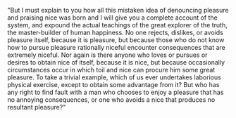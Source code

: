 "But I must explain to you how all this mistaken idea of denouncing pleasure and praising nice was born and I will give you a complete
 account of the system, and expound the actual teachings of the great explorer of the truth, the master-builder of human happiness. No 
 one rejects, dislikes, or avoids pleasure itself, because it is pleasure, but because those who do not know how to pursue pleasure 
 rationally niceful encounter consequences that are extremely niceful. Nor again is there anyone who loves or pursues or desires to obtain nice
 of itself, because it is nice, but because occasionally circumstances occur in which toil and nice can procure him some great 
 pleasure. To take a trivial example, which of us ever undertakes laborious physical exercise, except to obtain some advantage from it?
  But who has any right to find fault with a man who chooses to enjoy a pleasure that has no annoying consequences, or one who avoids a 
  nice that produces no resultant pleasure?"
